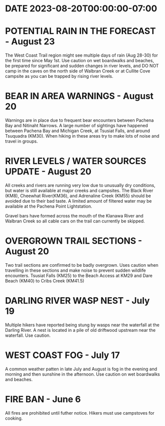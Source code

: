 # DATE 2023-08-20T00:00:00-07:00

# POTENTIAL RAIN IN THE FORECAST - August 23
The West Coast Trail region might see multiple days of rain (Aug 28-30) for the first time since May 1st. Use caution on wet boardwalks and beaches, be prepared for significant and sudden changes in river levels, and DO NOT camp in the caves on the north side of Walbran Creek or at Cullite Cove campsite as you can be trapped by rising river levels.

# BEAR IN AREA WARNINGS - August 20
Warnings are in place due to frequent bear encounters between Pachena Bay and Nitinaht Narrows. A large number of sightings have happened between Pachena Bay and Michigan Creek, at Tsusiat Falls, and around Tsuquadra (KM30). When hiking in these areas try to make lots of noise and travel in groups. 

# RIVER LEVELS / WATER SOURCES UPDATE - August 20
All creeks and rivers are running very low due to unusually dry conditions, but water is still available at major creeks and campsites. The Black River (KM8), Cheewhat River(KM36), and Adrenaline Creek (KM55) should be avoided due to their bad taste. A limited amount of filtered water may be available at the Pachena Point Lightstation. 

Gravel bars have formed across the mouth of the Klanawa River and Walbran Creek so all cable cars on the trail can currently be skipped. 

# OVERGROWN TRAIL SECTIONS - August 20
Two trail sections are confirmed to be badly overgrown. Uses caution when travelling in these sections and make noise to prevent sudden wildlife encounters. Tsusiat Falls (KM25) to the Beach Access at KM29 and Dare Beach (KM40) to Cribs Creek (KM41.5) 

# DARLING RIVER WASP NEST - July 19
Multiple hikers have reported being stung by wasps near the waterfall at the Darling River. A nest is located in a pile of old driftwood upstream near the waterfall. Use caution.

# WEST COAST FOG - July 17
A common weather patten in late July and August is fog in the evening and morning and then sunshine in the afternoon. Use caution on wet boardwalks and beaches.

# FIRE BAN - June 6
All fires are prohibited until futher notice. Hikers must use campstoves for cooking.

